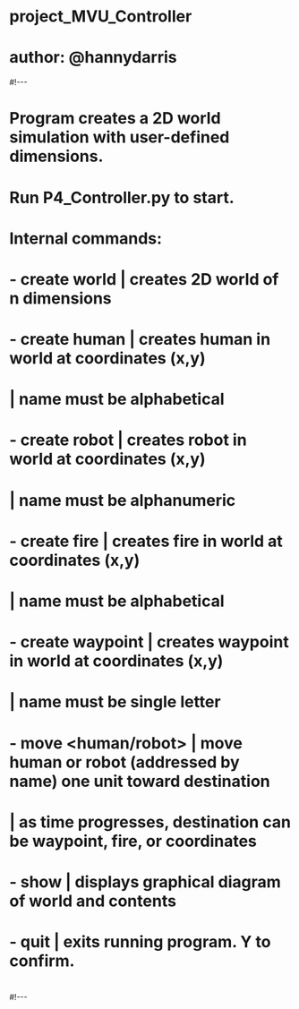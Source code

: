 # project_MVU_Controller
# author: @hannydarris

#!---
# Program creates a 2D world simulation with user-defined dimensions.
#	Run P4_Controller.py to start.
#
#	Internal commands:
#	- create world <n>		              |   creates 2D world of n dimensions
#
#	- create human <name> <x> <y>	      |   creates human in world at coordinates (x,y)
#					                            |   name must be alphabetical
#
#	- create robot <name> <x> <y>	      |   creates robot in world at coordinates (x,y)
#					                            |   name must be alphanumeric
#
#	- create fire <name> <x> <y>	      |   creates fire in world at coordinates (x,y)
#					                            |   name must be alphabetical
#
#	- create waypoint <name> <x> <y>    |   creates waypoint in world at coordinates (x,y)
#					                            |   name must be single letter
#
#	- move <human/robot> <destination>	|   move human or robot (addressed by name) one unit toward destination
#						                          |   as time progresses, destination can be waypoint, fire, or coordinates
#
# - show                              |   displays graphical diagram of world and contents
#
#	- quit				                      |   exits running program. Y to confirm.
#
#!---
